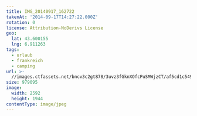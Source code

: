 ```yaml
---
title: IMG_20140917_162722
takenAt: '2014-09-17T14:27:22.000Z'
rotation: 0
license: Attribution-NoDerivs License
geo:
  lat: 43.600155
  lng: 6.911263
tags:
  - urlaub
  - frankreich
  - camping
url: >-
  //images.ctfassets.net/bncv3c2gt878/3uvz3fGknXOfcPuSMWjzCT/af5cd1c5498d984fbe0d4e2ba6696912/img_20140917_162722_28278704836_o
size: 979095
image:
  width: 2592
  height: 1944
contentType: image/jpeg
---
```


